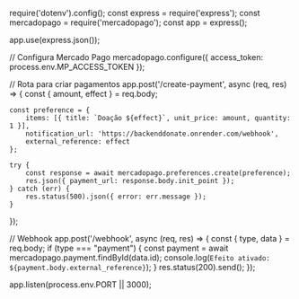 require('dotenv').config();
const express = require('express');
const mercadopago = require('mercadopago');
const app = express();

app.use(express.json());

// Configura Mercado Pago
mercadopago.configure({ access_token: process.env.MP_ACCESS_TOKEN });

// Rota para criar pagamentos
app.post('/create-payment', async (req, res) => {
    const { amount, effect } = req.body;
    
    const preference = {
        items: [{ title: `Doação ${effect}`, unit_price: amount, quantity: 1 }],
        notification_url: 'https://backenddonate.onrender.com/webhook',
        external_reference: effect
    };

    try {
        const response = await mercadopago.preferences.create(preference);
        res.json({ payment_url: response.body.init_point });
    } catch (err) {
        res.status(500).json({ error: err.message });
    }
});

// Webhook
app.post('/webhook', async (req, res) => {
    const { type, data } = req.body;
    if (type === "payment") {
        const payment = await mercadopago.payment.findById(data.id);
        console.log(`Efeito ativado: ${payment.body.external_reference}`);
    }
    res.status(200).send();
});

app.listen(process.env.PORT || 3000);
